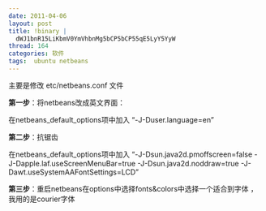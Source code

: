 ```yaml
---
date: 2011-04-06
layout: post
title: !binary |
  dWJ1bnR15LiKbmV0YmVhbnMg5bCP5bCP55qE5LyY5YyW
thread: 164
categories: 软件
tags:  ubuntu netbeans
---
```



主要是修改 etc/netbeans.conf 文件

**第一步**：将netbeans改成英文界面：

在netbeans_default_options项中加入 “-J-Duser.language=en”

**第二步**：抗锯齿

在netbeans_default_options项中加入 “-J-Dsun.java2d.pmoffscreen=false -J-Dapple.laf.useScreenMenuBar=true -J-Dsun.java2d.noddraw=true -J-Dawt.useSystemAAFontSettings=LCD”

**第三步**：重启netbeans在options中选择fonts&colors中选择一个适合到字体 ，我用的是courier字体



